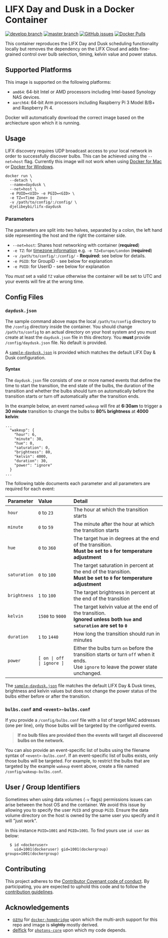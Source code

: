 # LIFX Day and Dusk in a Docker Container

[![develop branch](https://img.shields.io/travis/djelibeybi/docker-lifx-daydusk/develop?label=develop&logo=travis&style=for-the-badge)](https://travis-ci.org/Djelibeybi/docker-lifx-daydusk) [![master branch](https://img.shields.io/travis/djelibeybi/docker-lifx-daydusk/master?label=master&logo=travis&style=for-the-badge)](https://travis-ci.org/Djelibeybi/docker-lifx-daydusk) [![GitHub issues](https://img.shields.io/github/issues/djelibeybi/docker-lifx-daydusk?logo=github&style=for-the-badge)](https://github.com/Djelibeybi/docker-lifx-daydusk/issues) [![Docker Pulls](https://img.shields.io/docker/pulls/djelibeybi/lifx-daydusk?logo=docker&style=for-the-badge)](https://hub.docker.com/r/djelibeybi/lifx-daydusk)



This container reproduces the LIFX Day and Dusk scheduling functionality locally but removes the dependency on the LIFX Cloud and adds fine-grained control over bulb selection, timing, kelvin value and power status. 

## Supported Platforms

This image is supported on the following platforms:
 * `amd64`: 64-bit Intel or AMD processors including Intel-based Synology NAS devices. 
 * `aarch64`: 64-bit Arm processors including Raspberry Pi 3 Model B/B+ and Raspberry Pi 4.

Docker will automatically download the correct image based on the archiecture upon which it is running.

## Usage

LIFX discovery requires UDP broadcast access to your local network in order to successfully discover bulbs. This can be achieved using the ```--net=host``` flag. Currently this image will not work when using [Docker for Mac](https://github.com/docker/for-mac/issues/68) or [Docker for Windows](https://github.com/docker/for-win/issues/543).


```
docker run \
  --detach \
  --name=daydusk \
  --net=host \
  -e PUID=<UID> -e PGID=<GID> \
  -e TZ=<Time Zone> |
  -v /path/to/config/:/config/ \
  djelibeybi/lifx-daydusk
```

### Parameters

The parameters are split into two halves, separated by a colon, the left hand side representing the host and the right the container side.

* `--net=host`: Shares host networking with container (**required**)
* `-e TZ`: for [timezone information](https://en.wikipedia.org/wiki/List_of_tz_database_time_zones) e.g. `-e TZ=Europe/London` (**required**)
* `-v /path/to/config/:/config/` - **Required:** see below for details.
* `-e PGID`: for GroupID - see below for explanation
* `-e PUID`: for UserID - see below for explanation

You _must_ set a valid `TZ` value otherwise the container will be set to UTC and your events will fire at the wrong time.

## Config Files

### `daydusk.json`

The sample command above maps the local `/path/to/config` directory to the `/config` directory inside the container. You should change `/path/to/config` to an actual directory on your host system and you must create at least the `daydusk.json` file in this directory. You **must** provide `/config/daydusk.json` file. No default is provided.

A [`sample-daydusk.json`](https://github.com/Djelibeybi/docker-lifx-daydusk/blob/master/sample-daydusk.json) is provided which matches the default LIFX Day & Dusk configuration. 

#### Syntax

The `daydusk.json` file consists of one or more named events that define the time to start the transition, the end state of the bulbs, the duration of the transition and whether the bulbs should turn on automatically before the transition starts or turn off automatically after the transition ends.

In the example below, an event named `wakeup` will fire at **6:30am** to trigger a **30 minute** transition to change the bulbs to **80% brightness** at **4000 kelvin**:

```
...
  "wakeup": {
    "hour": 6,
    "minute": 30,
    "hue": 0,
    "saturation": 0,
    "brightness": 80,
    "kelvin": 4000,
    "duration": 30,
    "power": "ignore"
  }
...  
```

The following table documents each parameter and all parameters are required for each event:

| Parameter    | Value            | Detail |
| ------------ | :--------------- | :----- |
| `hour`       | `0` to `23`      | The hour at which the transition starts |
| `minute`     | `0` to `59`      | The minute after the hour at which the transition starts |
| `hue`        | `0` to `360`     | The target hue in degrees at the end of the transition.<br>**Must be set to `0` for temperature adjustment** |
| `saturation` | `0` to `100`     | The target saturation in percent at the end of the transition.<br>**Must be set to `0` for temperature adjustment** |
| `brightness` | `1` to `100`     | The target brightness in percent at the end of the transition |
| `kelvin`     | `1500` to `9000` | The target kelvin value at the end of the transition.<br>**Ignored unless both `hue` and `saturation` are set to `0`** |
| `duration`   | `1` to `1440`    | How long the transition should run in minutes |
| `power`      | <code>[ on &#124; off &#124; ignore ]</code> | Either the bulbs turn `on` before the transition starts or turn `off` when it ends.<br>Use `ignore` to leave the power state unchanged. |

The [`sample-daydusk.json`](https://github.com/Djelibeybi/docker-lifx-daydusk/blob/master/sample-daydusk.json) file matches the default LIFX Day & Dusk times, brightness and kelvin values but does not change the power status of the bulbs either before or after the transition.

### `bulbs.conf` and `<event>-bulbs.conf`

If you provide a `/config/bulbs.conf` file with a list of target MAC addresses (one per line), only those bulbs will be targeted by the configured events.

> **If no bulb files are provided then the events will target all discovered bulbs on the network.**

You can also provide an event-specific list of bulbs using the filename syntax of `<event>-bulbs.conf`. If an event-specific list of bulbs exists, only those bulbs will be targeted. For example, to restrict the bulbs that are targeted by the example `wakeup` event above, create a file named `/config/wakeup-bulbs.conf`.


## User / Group Identifiers

Sometimes when using data volumes (`-v` flags) permissions issues can arise between the host OS and the container. We avoid this issue by allowing you to specify the user `PUID` and group `PGID`. Ensure the data volume directory on the host is owned by the same user you specify and it will "just work".

In this instance `PUID=1001` and `PGID=1001`. To find yours use `id user` as below:

```
  $ id <dockeruser>
    uid=1001(dockeruser) gid=1001(dockergroup) groups=1001(dockergroup)
```

## Contributing

This project adheres to the [Contributor Covenant code of conduct](.github/CODE_OF_CONDUCT.md). By participating, you are expected to uphold this code and to follow the [contribution guidelines](.github/CONTRIBUTING.md).

## Acknowledgements

* [oznu](https://github.com/oznu) for [`docker-homebridge`](https://github.com/oznu/docker-homebridge) upon which the multi-arch support for this repo and image is ~~slightly~~ mostly derived.
* [delfick](https://github.com/delfick) for [`photons-core`](https://github.com/delfick/photons-core) upon which my code depends.
